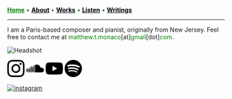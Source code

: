 <a href="/" style="color: green">**Home**</a> <a style="color: green"> • </a> <a href="/about" style="color: black">**About**</a> <a style="color: green"> • </a> <a href="/works" style="color: black">**Works**</a> <a style="color: green"> • </a> <a href="/listen" style="color: black">**Listen**</a> <a style="color: green"> • </a> <a href="/writings" style="color: black">**Writings**</a>

***

I am a Paris-based composer and pianist, originally from New Jersey. Feel free to contact me at <a style="color: green">matthew.t.monaco</a>[at]<a style="color: green">gmail</a>[dot]<a style="color: green">com</a>.

![Headshot](IMG_9929_0.jpg)

<img src="instagram.png" alt="Alt Text" style="width:8%; height:auto;"> <img src="soundcloud.png" alt="Alt Text" style="width:8%; height:auto;"> <img src="youtube.png" alt="Alt Text" style="width:8%; height:auto;"> <img src="spotify.png" alt="Alt Text" style="width:8%; height:auto;">

[![instagram](<img src="instagram.png" alt="Alt Text" style="width:8%; height:auto;">)](https://www.instagram.com/matthew.t.monaco)

